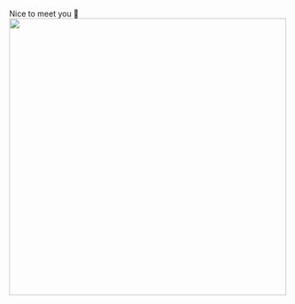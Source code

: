 Nice to meet you 👋 <br>
<img src="https://github.com/free-Paul/not_code/blob/main/old%20pc.gif?raw=true" width="500">
